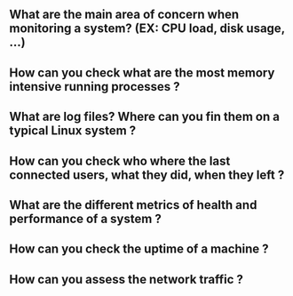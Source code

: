## What are the main area of concern when monitoring a system? (EX: CPU load, disk usage, ...)
## How can you check what are the most memory intensive running processes ?
## What are log files? Where can you fin them on a typical Linux system ?
## How can you check who where the last connected users, what they did, when they left ?
## What are the different metrics of health and performance of a system ?
## How can you check the uptime of a machine ?
## How can you assess the network traffic ?